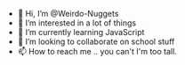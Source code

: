 - 👋 Hi, I’m @Weirdo-Nuggets
- 👀 I’m interested in a lot of things
- 🌱 I’m currently learning JavaScript
- 💞️ I’m looking to collaborate on school stuff
- 📫 How to reach me .. you can't I'm too tall.

<!---
Weirdo-Nuggets/Weirdo-Nuggets is a ✨ special ✨ repository because its `README.md` (this file) appears on your GitHub profile.
You can click the Preview link to take a look at your changes.
--->
